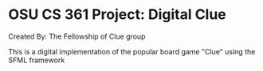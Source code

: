 # OSU CS 361 Project: Digital Clue
Created By: The Fellowship of Clue group

This is a digital implementation of the popular board game
"Clue" using the SFML framework
